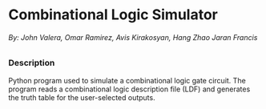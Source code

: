 # Combinational Logic Simulator
###### By: John Valera, Omar Ramirez, Avis Kirakosyan, Hang Zhao Jaran Francis

### Description

Python program used to simulate a combinational logic gate circuit. The program reads a combinational logic description file (LDF) and generates the truth table for the user-selected outputs.

